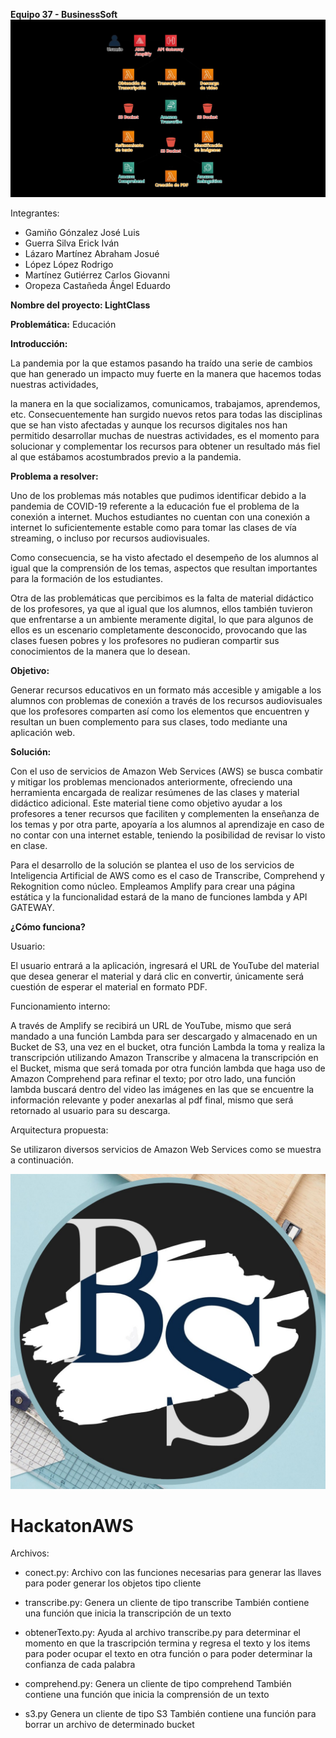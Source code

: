**Equipo 37 - BusinessSoft**![](Images/arquitectura.jpg)

Integrantes:

- Gamiño Gónzalez José Luis
- Guerra Silva Erick Iván
- Lázaro Martínez Abraham Josué
- López López Rodrigo
- Martínez Gutiérrez Carlos Giovanni
- Oropeza Castañeda Ángel Eduardo

**Nombre del proyecto: LightClass**

**Problemática:** Educación

**Introducción:**

La pandemia por la que estamos pasando ha traído una serie de cambios que han generado un impacto muy fuerte en la manera que hacemos todas nuestras actividades,

la manera en la que socializamos, comunicamos, trabajamos, aprendemos, etc. Consecuentemente han surgido nuevos retos para todas las disciplinas que se han visto afectadas y aunque los recursos digitales nos han permitido desarrollar muchas de nuestras actividades, es el momento para solucionar y complementar los recursos para obtener un resultado más fiel al que estábamos acostumbrados previo a la pandemia.

**Problema a resolver:**

Uno de los problemas más notables que pudimos identificar debido a la pandemia de COVID-19 referente a la educación fue el problema de la conexión a internet. Muchos estudiantes no cuentan con una conexión a internet lo suficientemente estable como para tomar las clases de vía streaming, o incluso por recursos audiovisuales.

Como consecuencia, se ha visto afectado el desempeño de los alumnos al igual que la comprensión de los temas, aspectos que resultan importantes para la formación de los estudiantes.

Otra de las problemáticas que percibimos es la falta de material didáctico de los profesores, ya que al igual que los alumnos, ellos también tuvieron que enfrentarse a un ambiente meramente digital, lo que para algunos de ellos es un escenario completamente desconocido, provocando que las clases fuesen pobres y los profesores no pudieran compartir sus conocimientos de la manera que lo desean.

**Objetivo:**

Generar recursos educativos en un formato más accesible y amigable a los alumnos con problemas de conexión a través de los recursos audiovisuales que los profesores comparten así como los elementos que encuentren y resultan un buen complemento para sus clases, todo mediante una aplicación web.

**Solución:**

Con el uso de servicios de Amazon Web Services (AWS) se busca combatir y mitigar los problemas mencionados anteriormente, ofreciendo una herramienta encargada de realizar resúmenes de las clases y material didáctico adicional. Este material tiene como objetivo ayudar a los profesores a tener recursos que faciliten y complementen la enseñanza de los temas y por otra parte, apoyaría a los alumnos al aprendizaje en caso de no contar con una internet estable, teniendo la posibilidad de revisar lo visto en clase.

Para el desarrollo de la solución se plantea el uso de los servicios de Inteligencia Artificial de AWS como es el caso de Transcribe, Comprehend y Rekognition como núcleo. Empleamos Amplify para crear una página estática y la funcionalidad estará de la mano de funciones lambda y API GATEWAY.

**¿Cómo funciona?**

Usuario:

El usuario entrará a la aplicación, ingresará el URL de YouTube del material que desea generar el material y dará clic en convertir, únicamente será cuestión de esperar el material en formato PDF.

Funcionamiento interno:

A través de Amplify se recibirá un URL de YouTube, mismo que será mandado a una función Lambda para ser descargado y almacenado en un Bucket de S3, una vez en el bucket, otra función Lambda la toma y realiza la transcripción utilizando Amazon Transcribe y almacena la transcripción en el Bucket, misma que será tomada por otra función lambda que haga uso de Amazon Comprehend para refinar el texto; por otro lado, una función lambda buscará dentro del video las imágenes en las que se encuentre la información relevante y poder anexarlas al pdf final, mismo que será retornado al usuario para su descarga.

Arquitectura propuesta:

Se utilizaron diversos servicios de Amazon Web Services como se muestra a continuación.

![](Images/BussinessSoft-logo.jpg)


# HackatonAWS


Archivos:

* conect.py:
Archivo con las funciones necesarias para generar las llaves para poder generar los objetos tipo cliente 

* transcribe.py:
Genera un cliente de tipo transcribe
También contiene una función que inicia la transcripción de un texto

* obtenerTexto.py:
Ayuda al archivo transcribe.py para determinar el momento en que la trascripción termina y regresa el texto y los items para poder ocupar el texto en otra función o para poder determinar la confianza de cada palabra

* comprehend.py:
Genera un cliente de tipo comprehend 
También contiene una función que inicia la comprensión de un texto 

* s3.py
Genera un cliente de tipo S3
También contiene una función para borrar un archivo de determinado bucket
